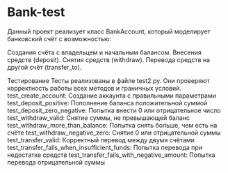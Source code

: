 # Bank-test

Данный проект реализует класс BankAccount, который моделирует банковский счёт с возможностью:

Создания счёта с владельцем и начальным балансом.
Внесения средств (deposit).
Снятия средств (withdraw).
Перевода средств на другой счёт (transfer_to).

Тестирование
Тесты реализованы в файле test2.py. Они проверяют корректность работы всех методов и граничных условий.
test_create_account: Создание аккаунта с правильными параметрами
test_deposit_positive: Пополнение баланса положительной суммой
test_deposit_zero_negative:	Попытка внести 0 или отрицательное число
test_withdraw_valid:	Снятие суммы, не превышающей баланс
test_withdraw_more_than_balance:	Попытка снять больше, чем есть на счёте
test_withdraw_negative_zero:	Снятие 0 или отрицательной суммы
test_transfer_valid:	Корректный перевод между двумя счётами
test_transfer_fails_when_insufficient_funds:	Попытка перевода при недостатке средств
test_transfer_fails_with_negative_amount:	Попытка перевода отрицательной суммы

